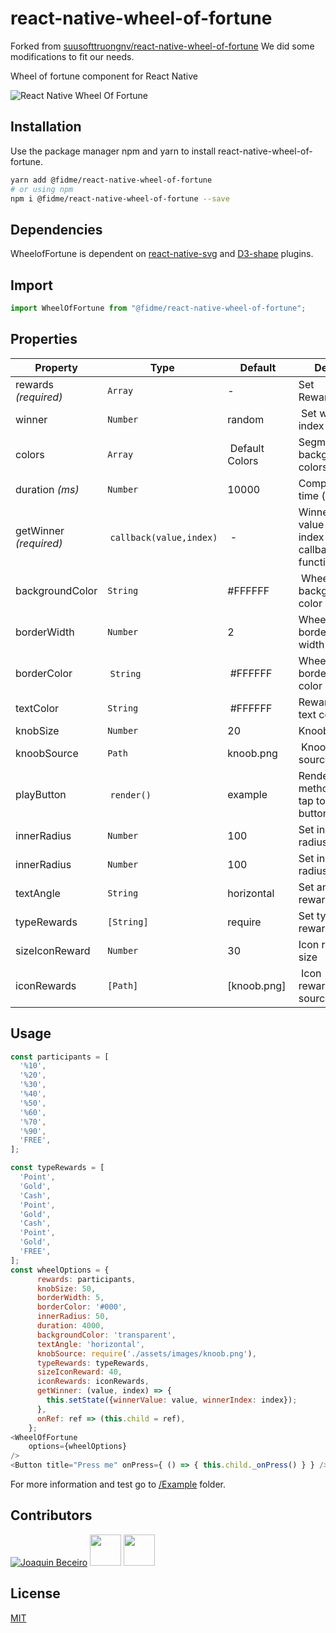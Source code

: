 # react-native-wheel-of-fortune

Forked from [suusofttruongnv/react-native-wheel-of-fortune](https://github.com/suusofttruongnv/react-native-wheel-of-fortune)
We did some modifications to fit our needs.

Wheel of fortune component for React Native

![React Native Wheel Of Fortune](https://github.com/eftalyurtseven/react-native-wheel-of-fortune/raw/master/assets/images/wof.gif "React Native Wheel Of Fortune")

## Installation

Use the package manager npm and yarn to install react-native-wheel-of-fortune.

```bash
yarn add @fidme/react-native-wheel-of-fortune
# or using npm
npm i @fidme/react-native-wheel-of-fortune --save
```

## Dependencies

WheelofFortune is dependent on [react-native-svg](https://github.com/react-native-community/react-native-svg) and [D3-shape](https://github.com/d3/d3-shape) plugins.

## Import

```js
import WheelOfFortune from "@fidme/react-native-wheel-of-fortune";
```

## Properties

| Property               | Type                     | Default         | Desc                                     |
| ---------------------- | ------------------------ | --------------- | ---------------------------------------- |
| rewards _(required)_   | `Array`                  | -               | Set Rewards                              |
| winner                 | `Number`                 | random          |  Set winner index                        |
| colors                 | `Array`                  |  Default Colors | Segment background colors                |
| duration _(ms)_        | `Number`                 | 10000           | Completion time (ms)                     |
| getWinner _(required)_ |  `callback(value,index)` |  -              | Winner value and index callback function |
| backgroundColor        | `String`                 | #FFFFFF         |  Wheel background color                  |
| borderWidth            | `Number`                 | 2               | Wheel border width                       |
| borderColor            |  `String`                |  #FFFFFF        | Wheel border color                       |
| textColor              | `String`                 |  #FFFFFF        | Rewards text color                       |
| knobSize               | `Number`                 | 20              | Knoob size                               |
| knoobSource            | `Path`                   | knoob.png       |  Knoob source                            |
| playButton             |  `render()`              | example         | Render method for tap to play button     |
| innerRadius            | `Number`                 | 100             | Set inner radius size                    |
| innerRadius            | `Number`                 | 100             | Set inner radius size                    |
| textAngle              | `String`                 | horizontal      | Set angle of reward text                 |
| typeRewards            | `[String]`               | require         | Set type rewards                         |
| sizeIconReward         | `Number`                 | 30              | Icon reward size                         |
| iconRewards            | `[Path]`                 | [knoob.png]     |  Icon reward source                      |

## Usage

```js
const participants = [
  '%10',
  '%20',
  '%30',
  '%40',
  '%50',
  '%60',
  '%70',
  '%90',
  'FREE',
];

const typeRewards = [
  'Point',
  'Gold',
  'Cash',
  'Point',
  'Gold',
  'Cash',
  'Point',
  'Gold',
  'FREE',
];
const wheelOptions = {
      rewards: participants,
      knobSize: 50,
      borderWidth: 5,
      borderColor: '#000',
      innerRadius: 50,
      duration: 4000,
      backgroundColor: 'transparent',
      textAngle: 'horizontal',
      knobSource: require('./assets/images/knoob.png'),
      typeRewards: typeRewards,
      sizeIconReward: 40,
      iconRewards: iconRewards,
      getWinner: (value, index) => {
        this.setState({winnerValue: value, winnerIndex: index});
      },
      onRef: ref => (this.child = ref),
    };
<WheelOfFortune
    options={wheelOptions}
/>
<Button title="Press me" onPress={ () => { this.child._onPress() } } />
```

For more information and test go to [/Example](https://github.com/eftalyurtseven/react-native-wheel-of-fortune/tree/master/Example) folder.

## Contributors

[![Joaquin Beceiro](https://avatars0.githubusercontent.com/u/10049759?s=50 "Joaquin Beceiro")](https://github.com/JoaquinBeceiro)
[<img src="https://avatars0.githubusercontent.com/u/50332377" width="50"/>](https://github.com/Rubinjo)
[<img src="https://avatars0.githubusercontent.com/u/48014443" width="50"/>](https://github.com/keshraa)

## License

[MIT](https://choosealicense.com/licenses/mit/)
